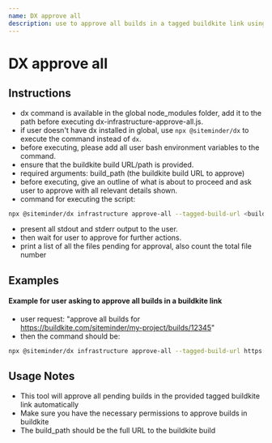 ```yaml
---
name: DX approve all
description: use to approve all builds in a tagged buildkite link using the dx command
---
```


# DX approve all

## Instructions
- dx command is available in the global node_modules folder, add it to the path before executing dx-infrastructure-approve-all.js.
- if user doesn't have dx installed in global, use `npx @siteminder/dx` to execute the command instead of `dx`.
- before executing, please add all user bash environment variables to the command.
- ensure that the buildkite build URL/path is provided.
- required arguments: build_path (the buildkite build URL to approve)
- before executing, give an outline of what is about to proceed and ask user to approve with all relevant details shown.
- command for executing the script:
```bash
npx @siteminder/dx infrastructure approve-all --tagged-build-url <build_path>
```
- present all stdout and stderr output to the user.
- then wait for user to approve for further actions.
- print a list of all the files pending for approval, also count the total file number

## Examples

#### Example for user asking to approve all builds in a buildkite link
- user request: "approve all builds for https://buildkite.com/siteminder/my-project/builds/12345"
- then the command should be:
```bash
npx @siteminder/dx infrastructure approve-all --tagged-build-url https://buildkite.com/siteminder/my-project/builds/12345
```

## Usage Notes
- This tool will approve all pending builds in the provided tagged buildkite link automatically
- Make sure you have the necessary permissions to approve builds in buildkite
- The build_path should be the full URL to the buildkite build
